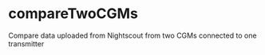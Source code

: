 compareTwoCGMs
==============

Compare data uploaded from Nightscout from two CGMs connected to one transmitter
